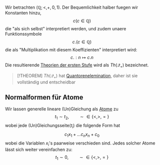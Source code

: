 
Wir betrachten $(\mathbb Q; <, +, 0, 1)$. Der Bequemlichkeit halber fuegen wir Konstanten hinzu, 
$$c (c\in \mathbb Q)$$
die "als sich selbst" interpretiert werden, und zudem unaere Funktionssymbole
$$c. (c\in\mathbb Q)$$
die als "Multiplikation mit diesem Koeffizienten" interpretiert wird:
$$c. : n\mapsto c.n$$
Die resultierende [Theorien der ersten Stufe](Theorien%20der%20ersten%20Stufe.md) wird als $Th(\mathcal Q_+)$ bezeichnet.

>[!THEOREM]
>$Th(\mathcal Q_+)$ hat [Quantorenelemination](Quantorenelemination.md), daher ist sie vollständig und entscheidbar

## Normalformen für Atome

Wir lassen generelle lineare (Un)Gleichung als [Atome](Atomare%20Aussage.md) zu
$$t_1 \sim t_2, \qquad \sim \in \lbrace <, >, =\rbrace$$
wobei jede (Un)Gleichungsseite($t_i$) die folgende Form hat
$$c_1 x_1 + \dots c_nx_n + c_0$$
wobei die Variablen $x_i$'s paarweise verschieden sind.
Jedes solcher Atome lässt sich weiter vereinfachen zu:
$$t_1\sim 0, \qquad \sim\in\lbrace <,>,=\rbrace$$
